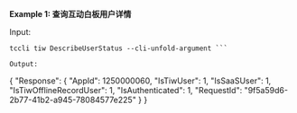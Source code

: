**Example 1: 查询互动白板用户详情**



Input: 

```
tccli tiw DescribeUserStatus --cli-unfold-argument ```

Output: 
```
{
    "Response": {
        "AppId": 1250000060,
        "IsTiwUser": 1,
        "IsSaaSUser": 1,
        "IsTiwOfflineRecordUser": 1,
        "IsAuthenticated": 1,
        "RequestId": "9f5a59d6-2b77-41b2-a945-78084577e225"
    }
}
```

